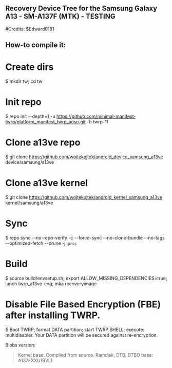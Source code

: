 ## Recovery Device Tree for the Samsung Galaxy A13 - SM-A137F (MTK) - TESTING

#Credits:
$Edward0181

## How-to compile it:

# Create dirs
$ mkdir tw; cd tw

# Init repo
$ repo init --depth=1 -u https://github.com/minimal-manifest-twrp/platform_manifest_twrp_aosp.git -b twrp-11

# Clone a13ve repo
$ git clone https://github.com/wojtekojtek/android_device_samsung_a13ve device/samsung/a13ve

# Clone a13ve kernel
$ git clone https://github.com/wojtekojtek/android_kernel_samsung_a13ve kernel/samsung/a13ve

# Sync
$ repo sync --no-repo-verify -c --force-sync --no-clone-bundle --no-tags --optimized-fetch --prune -j`nproc`

# Build
$ source build/envsetup.sh; export ALLOW_MISSING_DEPENDENCIES=true; lunch twrp_a13ve-eng; mka recoveryimage

# Disable File Based Encryption (FBE) after installing TWRP.
$ Boot TWRP; format DATA partition; start TWRP SHELL; execute: multidisabler.
Your DATA partition will be secured against re-encryption.


Blobs version:
> Kernel base: Compiled from source.
> Ramdisk, DTB, DTBO base: A137FXXU1BVL1
